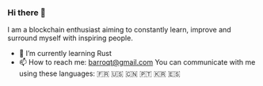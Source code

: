 ### Hi there 👋
I am a blockchain enthusiast aiming to constantly learn, improve and surround myself with inspiring people.

- 🌱 I’m currently learning Rust
- 📫 How to reach me: barroqt@gmail.com
  You can communicate with me using these languages: 🇫🇷 🇺🇸 🇨🇳 🇵🇹 🇰🇷 🇪🇸
